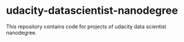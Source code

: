 # udacity-datascientist-nanodegree
This repository contains code for projects of udacity data scientist nanodegree.
